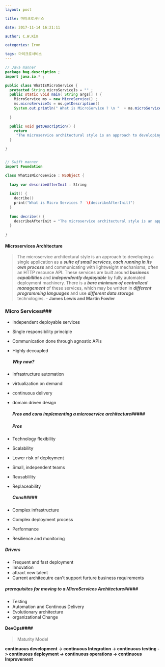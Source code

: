 ```yaml
---
layout: post

title: 마이크로서비스 

date: 2017-11-14 16:21:11

author: C.W.Kim

categories: Iron

tags: 마이크로서비스
---
```





```java
// Java manner
package bug.description ;
import java.io.* ;

public class WhatIsMicroService {
  protected String microServiceIs = "" ;
  public static void main( String args[] ) {
	MicroService ms = new MicroService() ;
	ms.microServiceIs = ms.getDescription() 
    System.out.println(" What is MicroService ? \n "  + ms.microServiceIs );
    
  }

  public void getDescription() {
    return     
     "The microservice architectural style is an approach to developing a single application as a suite of small services, each running in its own process and communicating with lightweight mechanisms, often an HTTP resource API. These services are built around business capabilities and independently deployable by fully automated deployment machinery. There is a bare minimum of centralized management of these services, which may be written in different programming languages and use different data storage technologies.  - James Lewis and Martin Fowler" ;
  }

}



```

```swift
// Swift manner
import Foundation 

class WhatIsMicroSevice : NSObject {
  
  lazy var describeAfterInit : String  
  
  init() {
    decribe()
    print("What is Micro Services ?  \(describeAfterInit)") 
  }
  
  func decribe() {
    describeAfterInit = "The microservice architectural style is an approach to developing a single application as a suite of small services, each running in its own process and communicating with lightweight mechanisms, often an HTTP resource API. These services are built around business capabilities and independently deployable by fully automated deployment machinery. There is a bare minimum of centralized management of these services, which may be written in different programming languages and use different data storage technologies.  - James Lewis and Martin Fowler"
  }
  
}
```



#### Microservices Architecture ####

> The microservice architectural style is an approach to developing a single application as a ***suite of small services, each running in its own process*** and communicating with lightweight mechanisms, often an HTTP resource API. These services are built around ***business capabilities*** and ***independently deployable*** by fully automated deployment machinery. There is a ***bare minimum of centralized management*** of these services, which may be written in ***different programming languages*** and use ***different data storage*** technologies.  - **James Lewis and Martin Fowler**



### Micro Services###

* Independent deployable services

* Single responsibility principle

* Communication done through agnostic APIs

* Highly decoupled

  ##### Why now? #####

* Infrastructure automation

* virtualization on demand

* continuous delivery

* domain driven design

  ##### Pros and cons implementing a microservice architecture#####

  ##### Pros  #####

* Technology flexibility

* Scalability 

* Lower risk of deployment

* Small, independent teams

* Reusablility 

* Replaceability

  ##### Cons#####

* Complex infrastructure

* Complex deployment process

* Performance

* Resilience and monitoring 



##### Drivers #####

* Frequent and fast deployment
* Innovation
* attract new talent
* Current architecutre can't support furture business requirements

##### prerequisites for moving to a MicroServices Architecture#####

* Testing 
* Automation and Continous Delivery
* Evolutionary architecture 
* organizational Change

#### DevOps####

> Maturity Model 


**continuous development -> continuous Integration -> continuous testing -> continuous deployment -> continuous operations -> continuous Improvement** 





